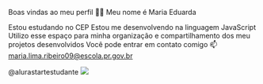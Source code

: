 Boas vindas ao meu perfil 💙💙
Meu nome é Maria Eduarda

Estou estudando no CEP
Estou me desenvolvendo na linguagem JavaScript
Utilizo esse espaço para minha organização e compartilhamento dos meu projetos desenvolvidos
Você pode entrar em contato comigo 📫
maria.lima.ribeiro09@escola.pr.gov.br

@alurastartestudante
![](https://cdn.pixabay.com/animation/2023/01/22/07/18/07-18-28-799_512.gif)
